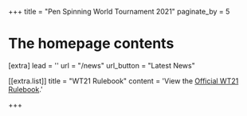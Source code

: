 +++
title = "Pen Spinning World Tournament 2021"
paginate_by = 5


# The homepage contents
[extra]
lead = ''
url = "/news"
url_button = "Latest News"

[[extra.list]]
title = "WT21 Rulebook"
content = 'View the <a href="https://drive.google.com/file/d/1bX2etCm6xgAITQgdzYfeW0Cc_AzAaogJ/view">Official WT21 Rulebook</a>.'

+++
